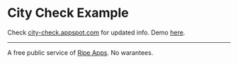 # City Check Example

Check [city-check.appspot.com](city-check.appspot.com) for updated info.
Demo [here](https://city-check.appspot.com/angular/index.html).


---
A free public service of [Ripe Apps](http://www.ripeapps.com). No warantees.
